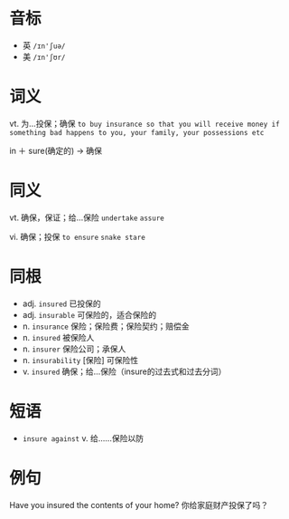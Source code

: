 # 音标

- 英 `/ɪn'ʃuə/`
- 美 `/ɪn'ʃʊr/`

# 词义

vt. 为…投保；确保
`to buy insurance so that you will receive money if something bad happens to you, your family, your possessions etc`



in ＋ sure(确定的) → 确保

# 同义

vt. 确保，保证；给…保险
`undertake` `assure`

vi. 确保；投保
`to ensure` `snake stare`

# 同根

- adj. `insured` 已投保的
- adj. `insurable` 可保险的，适合保险的
- n. `insurance` 保险；保险费；保险契约；赔偿金
- n. `insured` 被保险人
- n. `insurer` 保险公司；承保人
- n. `insurability` [保险] 可保险性
- v. `insured` 确保；给…保险（insure的过去式和过去分词）

# 短语

- `insure against` v. 给……保险以防

# 例句

Have you insured the contents of your home?
你给家庭财产投保了吗？


